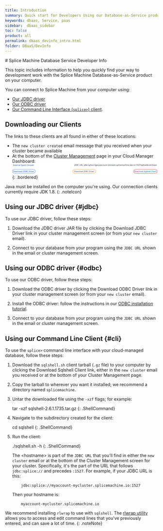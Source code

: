 ```yaml
---
title: Introduction
summary: Quick start for Developers Using our Database-as-Service product.
keywords: dbaas, Service, paas
sidebar:  dbaas_sidebar
toc: false
product: all
permalink: dbaas_devinfo_intro.html
folder: DBaaS/DevInfo
---
```

<section>
<div class="TopicContent" data-swiftype-index="true" markdown="1">
# Splice Machine Database Service Developer Info

This topic includes information to help you quickly find your way to development work with the Splice Machine Database-as-Service product on your computer.

You can connect to Splice Machine from your computer using:

* [Our JDBC driver](#jdbc)
* [Our ODBC driver](#odbc)
* [Our Command Line Interface (`splice>`) client](#cli).

## Downloading our Clients

The links to these clients are all found in either of these locations:

* The `new cluster created` email message that you received when your cluster became available
* At the bottom of the [Cluster Management](dbaas_cm_managecluster.html) page in your Cloud Manager Dashboard:
  ![](images/dbaaslinks.jpg){: .bordered}

Java must be installed on the computer you're using. Our connection clients currently require JDK 1.8.
{: .noteIcon}

## Using our JDBC driver {#jdbc}

To use our JDBC driver, follow these steps:

1. Download the JDBC driver JAR file by clicking the <span class="ConsoleLink">Download JDBC Driver</span> link in your cluster management screen (or from your `new cluster` email).

2. Connect to your database from your program using the `JDBC URL` shown in the email or cluster management screen.

## Using our ODBC driver {#odbc}

To use our ODBC driver, follow these steps:

1. Download the ODBC driver by clicking the <span class="ConsoleLink">Download ODBC Driver</span> link in your cluster management screen (or from your `new cluster` email).

2. Install the ODBC driver: follow the instructions in our [ODBC installation tutorial](tutorials_connect_odbcinstall.html).

3. Connect to your database from your program using the `JDBC URL` shown in the email or cluster management screen.

## Using our Command Line Client {#cli}

To use the `splice>` command line interface with your cloud-managed database, follow these steps:

1. Download the `sqlshell.sh` client tarball (`.gz` file) to your computer by clicking the <span class="ConsoleLink">Download Sqlshell Client</span> link, either in the `new cluster` email you received or at the bottom of your Cluster Management page.

2. Copy the tarball to wherever you want it installed; we recommend a directory named `splicemachine`.

3. Untar the downloaded file using the `-xzf` flags; for example:

    <div class="preWrapperWide" markdown="1">
       tar -xzf sqlshell-2.6.1.1735.tar.gz
    {: .ShellCommand}
    </div>

4. Navigate to the subdirectory created for the client:

    <div class="preWrapperWide" markdown="1">
       cd sqlshell
    {: .ShellCommand}
    </div>

5. Run the client:

    <div class="preWrapperWide" markdown="1">
       ./sqlshell.sh -h <hostname>
    {: .ShellCommand}
    </div>

   The <span class="HighlightedCode">&lt;hostname&gt;</span> is part of the `JDBC URL` that you'll find in either the `new cluster` email or at the bottom of the Cluster Management screen for your cluster. Specifically, it's the part of the URL that follows `jdbc:splice://` and precedes `:1527`. For example, if your JDBC URL is this:
   ````
       jdbc:splice://myaccount-mycluster.splicemachine.io:1527
   ````

   Then your hostname is:
   ````
       myaccount-mycluster.splicemachine.io
   ````

We recommend installing `rlwrap` to use with `sqlshell`. The [rlwrap utility](tutorials_cli_rlwrap.html) allows you to access and edit command lines that you've previously entered, and can save a lot of time.
{: .noteNote}

</div>
</section>
